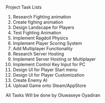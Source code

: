 Project Task Lists

1. Research Fighting animation
2. Create fighing animation
3. Design Landscape for Players
4. Test Fighting Animation
5. Implement Ragdoll Physics
6. Implement Player Scoring System
7. Add Multiplayer Functionality
8. Research Server Hosting
9. Implement Server Hosting or Multiplayer
10. Implement Control Key Input for PC
11. Design UI for Player Start menu
12. Design UI for Player Customization
13. Create Enemy AI
14. Upload Game onto Steam/AppStore

All Tasks Will be done by Oluwaseye Oyadiran
